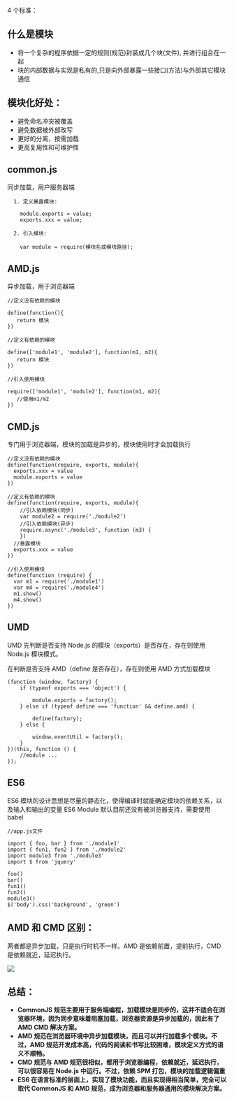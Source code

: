 <!--
 * @Description:js模块化标准
 * @Author: xiao.zhang
 * @Date: 2020-11-16 15:40:45
 * @LastEditors: xiao.zhang
 * @LastEditTime: 2020-11-17 11:20:42
-->

4 个标准：

## 什么是模块

- 将一个复杂的程序依据一定的规则(规范)封装成几个块(文件), 并进行组合在一起
- 块的内部数据与实现是私有的,只是向外部暴露一些接口(方法)与外部其它模块通信

## 模块化好处：

- 避免命名冲突被覆盖
- 避免数据被外部改写
- 更好的分离，按需加载
- 更高复用性和可维护性

## common.js

同步加载，用户服务器端

```
  1. 定义暴露模块:

    module.exports = value;
    exports.xxx = value;

  2. 引入模块:

    var module = require(模块名或模块路径);
```

## AMD.js

异步加载，用于浏览器端

```
//定义没有依赖的模块

define(function(){
   return 模块
})

//定义有依赖的模块

define(['module1', 'module2'], function(m1, m2){
   return 模块
})

//引入使用模块

require(['module1', 'module2'], function(m1, m2){
   //使用m1/m2
})
```

## CMD.js

专门用于浏览器端，模块的加载是异步的，模块使用时才会加载执行

```
//定义没有依赖的模块
define(function(require, exports, module){
  exports.xxx = value
  module.exports = value
})

//定义有依赖的模块
define(function(require, exports, module){
    //引入依赖模块(同步)
    var module2 = require('./module2')
    //引入依赖模块(异步)
    require.async('./module3', function (m3) {
    })
  //暴露模块
  exports.xxx = value
})

//引入使用模块
define(function (require) {
  var m1 = require('./module1')
  var m4 = require('./module4')
  m1.show()
  m4.show()
})
```

## UMD

UMD 先判断是否支持 Node.js 的模块（exports）是否存在，存在则使用 Node.js 模块模式。

在判断是否支持 AMD（define 是否存在），存在则使用 AMD 方式加载模块

```
(function (window, factory) {
    if (typeof exports === 'object') {

        module.exports = factory();
    } else if (typeof define === 'function' && define.amd) {

        define(factory);
    } else {

        window.eventUtil = factory();
    }
})(this, function () {
    //module ...
});
```

## ES6

ES6 模块的设计思想是尽量的静态化，使得编译时就能确定模块的依赖关系，以及输入和输出的变量
ES6 Module 默认目前还没有被浏览器支持，需要使用 babel

```
//app.js文件

import { foo, bar } from './module1'
import { fun1, fun2 } from './module2'
import module3 from './module3'
import $ from 'jquery'

foo()
bar()
fun1()
fun2()
module3()
$('body').css('background', 'green')
```

## AMD 和 CMD 区别：

两者都是异步加载，只是执行时机不一样。AMD 是依赖前置，提前执行，CMD 是依赖就近，延迟执行。

![](https://upload-images.jianshu.io/upload_images/6897582-e7dfd92d6c06e7f0.png)

## 总结：

- **CommonJS 规范主要用于服务端编程，加载模块是同步的，这并不适合在浏览器环境，因为同步意味着阻塞加载，浏览器资源是异步加载的，因此有了 AMD CMD 解决方案。**
- **AMD 规范在浏览器环境中异步加载模块，而且可以并行加载多个模块。不过，AMD 规范开发成本高，代码的阅读和书写比较困难，模块定义方式的语义不顺畅。**
- **CMD 规范与 AMD 规范很相似，都用于浏览器编程，依赖就近，延迟执行，可以很容易在 Node.js 中运行。不过，依赖 SPM 打包，模块的加载逻辑偏重**
- **ES6 在语言标准的层面上，实现了模块功能，而且实现得相当简单，完全可以取代 CommonJS 和 AMD 规范，成为浏览器和服务器通用的模块解决方案。**
